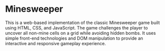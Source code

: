 # Minesweeper
This is a web-based implementation of the classic Minesweeper game built using HTML, CSS, and JavaScript. The game challenges the player to uncover all non-mine cells on a grid while avoiding hidden bombs. It uses simple front-end technologies and DOM manipulation to provide an interactive and responsive gameplay experience. 
